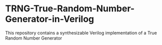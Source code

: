 # TRNG-True-Random-Number-Generator-in-Verilog
This repository contains a synthesizable Verilog implementation of a True Random Number Generator
